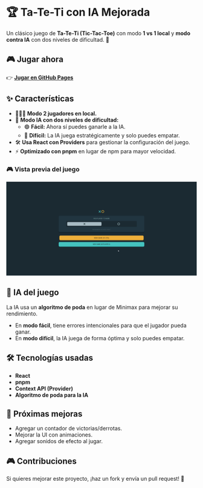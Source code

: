 # 🏆 Ta-Te-Ti con IA Mejorada

Un clásico juego de **Ta-Te-Ti (Tic-Tac-Toe)** con modo **1 vs 1 local** y **modo contra IA** con dos niveles de dificultad. 🚀

## 🎮 Jugar ahora

👉 **[Jugar en GitHub Pages](https://andrew-mtz.github.io/TicTacToe/)**

## ✨ Características

- 🧑‍🤝‍🧑 **Modo 2 jugadores en local.**
- 🤖 **Modo IA con dos niveles de dificultad:**
  - 🟢 **Fácil:** Ahora sí puedes ganarle a la IA.
  - 🔴 **Difícil:** La IA juega estratégicamente y solo puedes empatar.
- 🛠 **Usa React con Providers** para gestionar la configuración del juego.
- ⚡ **Optimizado con pnpm** en lugar de npm para mayor velocidad.

### 🎮 Vista previa del juego

![Ta-Te-Ti en acción](assets/game-preview.gif)

## 🤖 IA del juego

La IA usa un **algoritmo de poda** en lugar de Minimax para mejorar su rendimiento.

- En **modo fácil**, tiene errores intencionales para que el jugador pueda ganar.
- En **modo difícil**, la IA juega de forma óptima y solo puedes empatar.

## 🛠 Tecnologías usadas

- **React**
- **pnpm**
- **Context API (Provider)**
- **Algoritmo de poda para la IA**

## 📌 Próximas mejoras

- Agregar un contador de victorias/derrotas.
- Mejorar la UI con animaciones.
- Agregar sonidos de efecto al jugar.

## 🎮 Contribuciones

Si quieres mejorar este proyecto, ¡haz un fork y envía un pull request! 🚀
